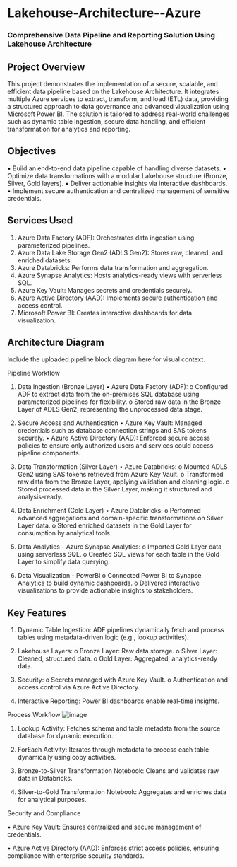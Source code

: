 # Lakehouse-Architecture--Azure

### Comprehensive Data Pipeline and Reporting Solution Using Lakehouse Architecture
## Project Overview

This project demonstrates the implementation of a secure, scalable, and efficient data pipeline based on the Lakehouse Architecture. It integrates multiple Azure services to extract, transform, and load (ETL) data, providing a structured approach to data governance and advanced visualization using Microsoft Power BI.
The solution is tailored to address real-world challenges such as dynamic table ingestion, secure data handling, and efficient transformation for analytics and reporting.

## Objectives

•	Build an end-to-end data pipeline capable of handling diverse datasets.
•	Optimize data transformations with a modular Lakehouse structure (Bronze, Silver, Gold layers).
•	Deliver actionable insights via interactive dashboards.
•	Implement secure authentication and centralized management of sensitive credentials.

## Services Used

1.	Azure Data Factory (ADF): Orchestrates data ingestion using parameterized pipelines.
2.	Azure Data Lake Storage Gen2 (ADLS Gen2): Stores raw, cleaned, and enriched datasets.
3.	Azure Databricks: Performs data transformation and aggregation.
4.	Azure Synapse Analytics: Hosts analytics-ready views with serverless SQL.
5.	Azure Key Vault: Manages secrets and credentials securely.
6.	Azure Active Directory (AAD): Implements secure authentication and access control.
7.	Microsoft Power BI: Creates interactive dashboards for data visualization.


## Architecture Diagram

Include the uploaded pipeline block diagram here for visual context.


Pipeline Workflow
1. Data Ingestion (Bronze Layer)
•	Azure Data Factory (ADF):
  o	Configured ADF to extract data from the on-premises SQL database using parameterized pipelines for flexibility.
  o	Stored raw data in the Bronze Layer of ADLS Gen2, representing the unprocessed data stage.

2. Secure Access and Authentication
  •	Azure Key Vault: Managed credentials such as database connection strings and SAS tokens securely.
  •	Azure Active Directory (AAD): Enforced secure access policies to ensure only authorized users and services could access pipeline components.

3. Data Transformation (Silver Layer)
•	Azure Databricks:
  o	Mounted ADLS Gen2 using SAS tokens retrieved from Azure Key Vault.
  o	Transformed raw data from the Bronze Layer, applying validation and cleaning logic.
  o	Stored processed data in the Silver Layer, making it structured and analysis-ready.

4. Data Enrichment (Gold Layer)
•	Azure Databricks:
  o	Performed advanced aggregations and domain-specific transformations on Silver Layer data.
  o	Stored enriched datasets in the Gold Layer for consumption by analytical tools.

5. Data Analytics - Azure Synapse Analytics:
o	Imported Gold Layer data using serverless SQL.
o	Created SQL views for each table in the Gold Layer to simplify data querying.

6. Data Visualization - PowerBI
o	Connected Power BI to Synapse Analytics to build dynamic dashboards.
o	Delivered interactive visualizations to provide actionable insights to stakeholders.


## Key Features
1.	Dynamic Table Ingestion: ADF pipelines dynamically fetch and process tables using metadata-driven logic (e.g., lookup activities).

2.	Lakehouse Layers:
  o	Bronze Layer: Raw data storage.
  o	Silver Layer: Cleaned, structured data.
  o	Gold Layer: Aggregated, analytics-ready data.

3.	Security:
  o	Secrets managed with Azure Key Vault.
  o	Authentication and access control via Azure Active Directory.

4.	Interactive Reporting: Power BI dashboards enable real-time insights.

Process Workflow
![image](https://github.com/user-attachments/assets/854e7c58-df8d-4c5b-b843-1a1a570b9707)

 
1.	Lookup Activity: Fetches schema and table metadata from the source database for dynamic execution.

2.	ForEach Activity: Iterates through metadata to process each table dynamically using copy activities.

3.	Bronze-to-Silver Transformation Notebook: Cleans and validates raw data in Databricks.

4.	Silver-to-Gold Transformation Notebook: Aggregates and enriches data for analytical purposes.

   
Security and Compliance

•	Azure Key Vault: Ensures centralized and secure management of credentials.

•	Azure Active Directory (AAD): Enforces strict access policies, ensuring compliance with enterprise security standards.

